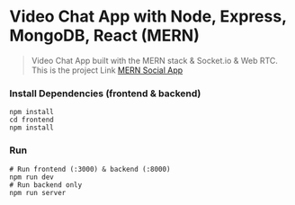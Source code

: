 # Video Chat App with Node, Express, MongoDB, React (MERN)
> Video Chat App built with the MERN stack & Socket.io & Web RTC.
This is the project Link [MERN Social App]()
### Install Dependencies (frontend & backend)

```
npm install
cd frontend
npm install
```

### Run

```
# Run frontend (:3000) & backend (:8000)
npm run dev
# Run backend only
npm run server
```